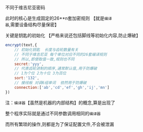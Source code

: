 不同于维吉尼亚密码

此时的核心是生成固定的26**n套加密规则 【就是`编译器`,需要设备结构尽量保密】

关键是钥匙的初始化 【严格来说还包括脚线等初始化内容,防止爆破】


```javascript
encrypt(text,{
    // 初始化钥匙  长度与齿轮数量有关
    // 不同于维吉尼亚 每个单位对应不同的26套编译规则
    // 所以,即使取值一致,规则也不同
    secret:'yyy',
    // 代表齿轮进制的顺序,通常默认值,用于防爆破
    // 1为个位 2为十位 3为百位
    sort:'132',
    // 接线板 对调6组单词  依然用于防爆破
    connection:['ab','cd','ef','gh','ij','mn']
})
```

注：`编译器`【虽然是机器的内部结构】的概念,算是出现了

整个程序实际就是通过不同参数调用相同的`编译器`

而所有繁琐的操作,则都是为了保证配置文件,不会被泄漏
